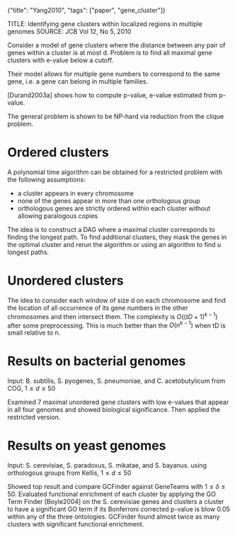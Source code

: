 {"title": "Yang2010", "tags": ["paper", "gene_cluster"]}

TITLE: Identifying gene clusters within localized regions in multiple genomes
SOURCE: JCB Vol 12, No 5, 2010

Consider a model of gene clusters where the distance between any pair of genes within a cluster is at most d. Problem is to find all maximal gene clusters with e-value below a cutoff.

Their model allows for multiple gene numbers to correspond to the same gene, i.e. a gene can belong in multiple families.

[Durand2003a] shows how to compute p-value, e-value estimated from p-value.

The general problem is shown to be NP-hard via reduction from the clique problem.

# Ordered clusters
A polynomial time algorithm can be obtained for a restricted problem with the following assumptions:
* a cluster appears in every chromosome
* none of the genes appear in more than one orthologous group
* orthologous genes are strictly ordered within each cluster without allowing paralogous copies

The idea is to construct a DAG where a maximal cluster corresponds to finding the longest path. To find additional clusters, they mask the genes in the optimal cluster and rerun the algorithm or using an algorithm to find u longest paths.

# Unordered clusters
The idea to consider each window of size d on each chromosome and find the location of all occurrence of its gene numbers in the other chromosomes and then intersect them. The complexity is $O((tD+1)^{k-1})$ after some preprocessing. This is much better than the $O(n^{k-1})$ when tD is small relative to n.

# Results on bacterial genomes
Input: B. subtilis, S. pyogenes, S. pneumoniae, and C. acetobutylicum from COG, $1 \le d \le 50$

Examined 7 maximal unordered gene clusters with low e-values that appear in all four genomes and showed biological significance. Then applied the restricted version.

# Results on yeast genomes
Input: S. cerevisiae, S. paradoxus, S. mikatae, and S. bayanus. using orthologous groups from Kellis, $1 \le d \le 50$

Showed top result and compare GCFinder against GeneTeams with $1 \le \delta \le 50$. Evaluated functional enrichment of each cluster by applying the GO Term Finder [Boyle2004] on the S. cerevisiae genes and clusters a cluster to have a significant GO term if its Bonferroni corrected p-value is blow 0.05 within any of the three ontologies. GCFinder found almost twice as many clusters with significant functional enrichment.
